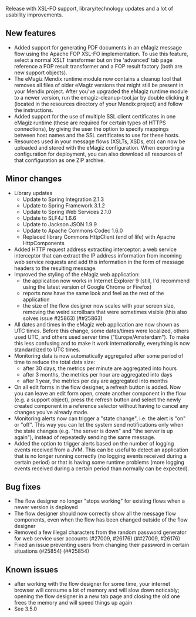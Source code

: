 Release with XSL-FO support, library/technology updates and a lot of usability improvements.
## New features
- Added support for generating PDF documents in an eMagiz message flow using the Apache FOP XSL-FO implementation. To use this feature, select a normal XSLT transformer but on the 'advanced' tab page reference a FOP result transformer and a FOP result factory (both are new support objects).
- The eMagiz Mendix runtime module now contains a cleanup tool that removes all files of older eMagiz versions that might still be present in your Mendix project. After you've upgraded the eMagiz runtime module to a newer version, run the emagiz-cleanup-tool.jar by double clicking it (located in the resources directory of your Mendix project) and follow the instructions.
- Added support for the use of multiple SSL client certificates in one eMagiz runtime (these are required for certain types of HTTPS connections), by giving the user the option to specify mappings between host names and the SSL certificates to use for these hosts.
- Resources used in your message flows (XSLTs, XSDs, etc) can now be uploaded and stored with the eMagiz configuration. When exporting a configuration for deployment, you can also download all resources of that configuration as one ZIP archive.
## Minor changes
- Library updates
  - Update to Spring Integration 2.1.3
  - Update to Spring Framework 3.1.2
  - Update to Spring Web Services 2.1.0
  - Update to SLF4J 1.6.6
  - Update to Jackson JSON 1.9.9
  - Update to Apache Commons Codec 1.6.0
  - Replaced library Commons HttpClient (end of life) with Apache HttpComponents
- Added HTTP request address extracting interceptor: a web service interceptor that can extract the IP address information from incoming web service requests and add this information in the form of message headers to the resulting message.
- Improved the styling of the eMagiz web application:
  - the application now works in Internet Explorer 9 (still, I'd recommend using the latest version of Google Chrome or Firefox)
  - reports now have the same look and feel as the rest of the application
  - the size of the flow designer now scales with your screen size, removing the weird scrollbars that were sometimes visible (this also solves issue #25863) (##25863)
- All dates and times in the eMagiz web application are now shown as UTC times. Before this change, some dates/times were localized, others used UTC, and others used server time ("Europe/Amsterdam"). To make this less confusing and to make it work internationally, everything is now standardized to UTC times.
- Monitoring data is now automatically aggregated after some period of time to reduce the total data size:
  - after 30 days, the metrics per minute are aggregated into hours
  - after 3 months, the metrics per hour are aggregated into days
  - after 1 year, the metrics per day are aggregated into months
- On all edit forms in the flow designer, a refresh button is added. Now you can leave an edit form open, create another component in the flow (e.g. a support object), press the refresh button and select the newly created component in a reference selector without having to cancel any changes you've already made.
- Monitoring alerts now can trigger a "state change", i.e. the alert is "on" or "off". This way you can let the system send notifications only when the state changes (e.g. "the server is down" and "the server is up again"), instead of repeatedly sending the same message.
- Added the option to trigger alerts based on the number of logging events received from a JVM. This can be useful to detect an application that is no longer running correctly (no logging events received during a certain period) or that is having some runtime problems (more logging events received during a certain period than normally can be expected).
## Bug fixes
- The flow designer no longer "stops working" for existing flows when a newer version is deployed
- The flow designer should now correctly show all the message flow components, even when the flow has been changed outside of the flow designer
- Removed a few illegal characters from the random password generator for web service user accounts (#27009, #26176) (##27009, #26176)
- Fixed an issue preventing users from changing their password in certain situations (#25854) (##25854)
## Known issues
- after working with the flow designer for some time, your internet browser will consume a lot of memory and will slow down noticably; opening the flow designer in a new tab page and closing the old one frees the memory and will speed things up again
- See 3.5.0
